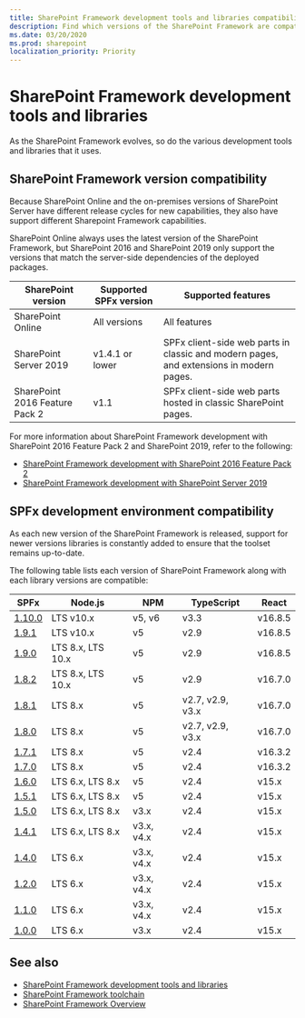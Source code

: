 ```yaml
---
title: SharePoint Framework development tools and libraries compatibility
description: Find which versions of the SharePoint Framework are compatible with each version of SharePoint, development tools and libraries.
ms.date: 03/20/2020
ms.prod: sharepoint
localization_priority: Priority
---
```



# SharePoint Framework development tools and libraries

As the SharePoint Framework evolves, so do the various development tools and libraries that it uses.

## SharePoint Framework version compatibility

Because SharePoint Online and the on-premises versions of SharePoint Server have different release cycles for new capabilities, they also have support different Sharepoint Framework capabilities.

SharePoint Online always uses the latest version of the SharePoint Framework, but SharePoint 2016 and SharePoint 2019 only support the versions that match the server-side dependencies of the deployed packages.

|SharePoint version|Supported SPFx version|Supported features
|---|---|---|
|SharePoint Online|All versions|All features
|SharePoint Server 2019|v1.4.1 or lower|SPFx client-side web parts in classic and modern pages, and extensions in modern pages.
|SharePoint 2016 Feature Pack 2|v1.1|SPFx client-side web parts hosted in classic SharePoint pages.

For more information about SharePoint Framework development with SharePoint 2016 Feature Pack 2 and SharePoint 2019, refer to the following:

* [SharePoint Framework development with SharePoint 2016 Feature Pack 2](sharepoint-2016-support.md)
* [SharePoint Framework development with SharePoint Server 2019](sharepoint-2019-support.md)

## SPFx development environment compatibility

As each new version of the SharePoint Framework is released, support for newer versions libraries is constantly added to ensure that the toolset remains up-to-date.

The following table lists each version of SharePoint Framework along with each library versions are compatible:

|SPFx|Node.js|NPM|TypeScript|React
|---|---|---|---|---|
|[1.10.0](https://github.com/SharePoint/sp-dev-docs/wiki/SharePoint-Framework-v1.10-release-notes)|LTS v10.x|v5, v6|v3.3|v16.8.5|
|[1.9.1](https://github.com/SharePoint/sp-dev-docs/wiki/SharePoint-Framework-v1.9.1-release-notes)|LTS v10.x| v5|v2.9|v16.8.5|
|[1.9.0](https://github.com/SharePoint/sp-dev-docs/wiki/SharePoint-Framework-v1.9-release-notes) | LTS 8.x, LTS 10.x |v5 |v2.9|v16.8.5|
|[1.8.2](https://github.com/SharePoint/sp-dev-docs/wiki/SharePoint-Framework-v1.8.2-release-notes)| LTS 8.x, LTS 10.x | v5 |v2.9|v16.7.0|
|[1.8.1](https://github.com/SharePoint/sp-dev-docs/wiki/SharePoint-Framework-v1.8.1-release-notes)| LTS 8.x | v5|v2.7, v2.9, v3.x|v16.7.0|
|[1.8.0](https://github.com/SharePoint/sp-dev-docs/wiki/SharePoint-Framework-v1.8-release-notes)| LTS 8.x | v5|v2.7, v2.9, v3.x|v16.7.0|
|[1.7.1](https://github.com/SharePoint/sp-dev-docs/wiki/Release-Notes-for-SPFx-Package-Version-1.7.1)| LTS 8.x | v5 |v2.4|v16.3.2|
|[1.7.0](https://github.com/SharePoint/sp-dev-docs/wiki/SharePoint-Framework-v1.7-release-notes)| LTS 8.x | v5 |v2.4|v16.3.2|
|[1.6.0](https://github.com/SharePoint/sp-dev-docs/wiki/SharePoint-Framework-v1.6-release-notes)|LTS 6.x,  LTS 8.x | v5|v2.4|v15.x|
|[1.5.1](https://github.com/SharePoint/sp-dev-docs/wiki/Release-Notes-for-SPFx-Package-Version-1.5.1)|LTS 6.x,  LTS 8.x | v5|v2.4|v15.x|
|[1.5.0](https://github.com/SharePoint/sp-dev-docs/wiki/Release-Notes-for-SharePoint-Framework-Package-v1.5)|LTS 6.x,  LTS 8.x | v3.x|v2.4|v15.x|
|[1.4.1](https://github.com/SharePoint/sp-dev-docs/wiki/Release-Notes-for-SPFx-Package-Version-1.4.1)|LTS 6.x,  LTS 8.x | v3.x, v4.x |v2.4|v15.x|
|[1.4.0](https://github.com/SharePoint/sp-dev-docs/wiki/Release-Notes-for-SPFx-Package-Version-1.4)|LTS 6.x| v3.x, v4.x |v2.4|v15.x|
|[1.2.0](https://github.com/SharePoint/sp-dev-docs/wiki/Release-Notes---Extensions-RC-Drop-1.2)|LTS 6.x| v3.x, v4.x |v2.4|v15.x|
|[1.1.0](https://github.com/SharePoint/sp-dev-docs/wiki/Release-Notes---Extensions-Dev-Preview-Drop-1)|LTS 6.x| v3.x, v4.x |v2.4|v15.x|
|[1.0.0](https://github.com/SharePoint/sp-dev-docs/wiki/Release-Notes-GA)|LTS 6.x| v3.x |v2.4|v15.x|

## See also

- [SharePoint Framework development tools and libraries](tools-and-libraries.md)
- [SharePoint Framework toolchain](toolchain/sharepoint-framework-toolchain.md)
- [SharePoint Framework Overview](sharepoint-framework-overview.md)
